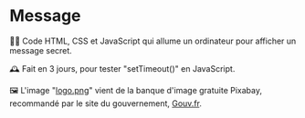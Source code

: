 # Message

👩‍💻 Code HTML, CSS et JavaScript qui allume un ordinateur pour afficher un message secret.

🕰️ Fait en 3 jours, pour tester "setTimeout()" en JavaScript.

🖼️ L'image "[logo.png](https://pixabay.com/fr/vectors/star-favori-signet-blanche-156057 "hyperlien vers le logo étoile.")" vient de la banque d'image gratuite Pixabay, recommandé par le site du gouvernement, [Gouv.fr](https://fse.gouv.fr/les-banques-dimages "hyperlien vers le site du gouvernement").
